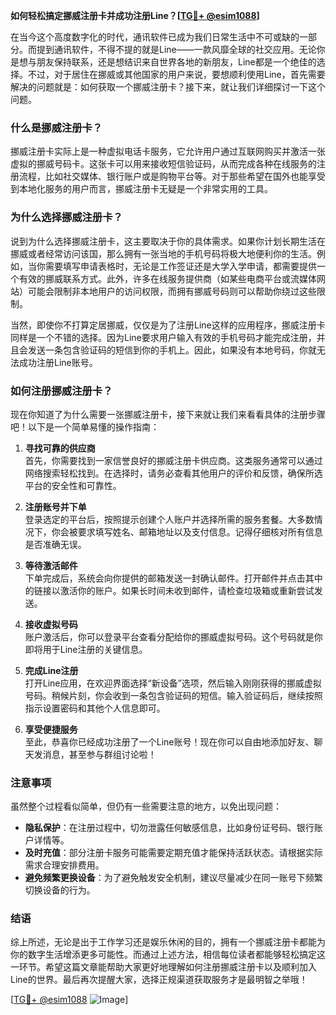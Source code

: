 **如何轻松搞定挪威注册卡并成功注册Line？[[TG💪+ @esim1088](https://t.me/s/esim1088)]**

在当今这个高度数字化的时代，通讯软件已成为我们日常生活中不可或缺的一部分。而提到通讯软件，不得不提的就是Line——一款风靡全球的社交应用。无论你是想与朋友保持联系，还是想结识来自世界各地的新朋友，Line都是一个绝佳的选择。不过，对于居住在挪威或其他国家的用户来说，要想顺利使用Line，首先需要解决的问题就是：如何获取一个挪威注册卡？接下来，就让我们详细探讨一下这个问题。

### 什么是挪威注册卡？

挪威注册卡实际上是一种虚拟电话卡服务，它允许用户通过互联网购买并激活一张虚拟的挪威号码卡。这张卡可以用来接收短信验证码，从而完成各种在线服务的注册流程，比如社交媒体、银行账户或是购物平台等。对于那些希望在国外也能享受到本地化服务的用户而言，挪威注册卡无疑是一个非常实用的工具。

### 为什么选择挪威注册卡？

说到为什么选择挪威注册卡，这主要取决于你的具体需求。如果你计划长期生活在挪威或者经常访问该国，那么拥有一张当地的手机号码将极大地便利你的生活。例如，当你需要填写申请表格时，无论是工作签证还是大学入学申请，都需要提供一个有效的挪威联系方式。此外，许多在线服务提供商（如某些电商平台或流媒体网站）可能会限制非本地用户的访问权限，而拥有挪威号码则可以帮助你绕过这些限制。

当然，即使你不打算定居挪威，仅仅是为了注册Line这样的应用程序，挪威注册卡同样是一个不错的选择。因为Line要求用户输入有效的手机号码才能完成注册，并且会发送一条包含验证码的短信到你的手机上。因此，如果没有本地号码，你就无法成功注册Line账号。

### 如何注册挪威注册卡？

现在你知道了为什么需要一张挪威注册卡，接下来就让我们来看看具体的注册步骤吧！以下是一个简单易懂的操作指南：

1. **寻找可靠的供应商**  
   首先，你需要找到一家信誉良好的挪威注册卡供应商。这类服务通常可以通过网络搜索轻松找到。在选择时，请务必查看其他用户的评价和反馈，确保所选平台的安全性和可靠性。

2. **注册账号并下单**  
   登录选定的平台后，按照提示创建个人账户并选择所需的服务套餐。大多数情况下，你会被要求填写姓名、邮箱地址以及支付信息。记得仔细核对所有信息是否准确无误。

3. **等待激活邮件**  
   下单完成后，系统会向你提供的邮箱发送一封确认邮件。打开邮件并点击其中的链接以激活你的账户。如果长时间未收到邮件，请检查垃圾箱或重新尝试发送。

4. **接收虚拟号码**  
   账户激活后，你可以登录平台查看分配给你的挪威虚拟号码。这个号码就是你即将用于Line注册的关键信息。

5. **完成Line注册**  
   打开Line应用，在欢迎界面选择“新设备”选项，然后输入刚刚获得的挪威虚拟号码。稍候片刻，你会收到一条包含验证码的短信。输入验证码后，继续按照指示设置密码和其他个人信息即可。

6. **享受便捷服务**  
   至此，恭喜你已经成功注册了一个Line账号！现在你可以自由地添加好友、聊天发消息，甚至参与群组讨论啦！

### 注意事项

虽然整个过程看似简单，但仍有一些需要注意的地方，以免出现问题：

- **隐私保护**：在注册过程中，切勿泄露任何敏感信息，比如身份证号码、银行账户详情等。
- **及时充值**：部分注册卡服务可能需要定期充值才能保持活跃状态。请根据实际需求合理安排费用。
- **避免频繁更换设备**：为了避免触发安全机制，建议尽量减少在同一账号下频繁切换设备的行为。

### 结语

综上所述，无论是出于工作学习还是娱乐休闲的目的，拥有一个挪威注册卡都能为你的数字生活增添更多可能性。而通过上述方法，相信每位读者都能够轻松搞定这一环节。希望这篇文章能帮助大家更好地理解如何注册挪威注册卡以及顺利加入Line的世界。最后再次提醒大家，选择正规渠道获取服务才是最明智之举哦！

[[TG💪+ @esim1088](https://t.me/s/esim1088) ![Image](https://i.postimg.cc/4NQfJmqS/Snipaste-2025-05-13-00-14-12.png)]